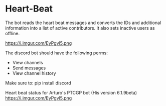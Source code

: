 # Heart-Beat

The bot reads the heart beat messages and converts the IDs and additional information into a list of active contributors. It also sets inactive users as offline.

https://i.imgur.com/EyPgvl5.png


The discord bot should have the following perms:
- View channels
- Send messages
- View channel history

Make sure to: pip install discord

Heart beat status for Arturo's PTCGP bot (His version 6.1.9beta)
https://i.imgur.com/EyPgvl5.png
